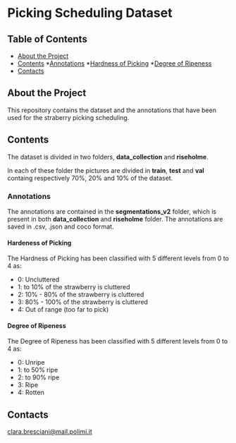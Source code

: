 # Picking Scheduling Dataset

## Table of Contents

* [About the Project](https://github.com/imanlab/PSD/blob/main/README.md#about-the-project)
* [Contents](https://github.com/imanlab/PSD/blob/main/README.md#contents)
  *[Annotations](https://github.com/imanlab/PSD/blob/main/README.md#Annotations)
     *[Hardness of Picking](https://github.com/imanlab/PSD/blob/main/README.md#Hardness-of-picking)
     *[Degree of Ripeness](https://github.com/imanlab/PSD/blob/main/README.md#degree-of-ripeness)
* [Contacts](https://github.com/imanlab/PSD/blob/main/README.md#contacts)
  
   
  


## About the Project
This repository contains the dataset and the annotations that have been used for the straberry picking scheduling.

## Contents

The dataset is divided in two folders, **data_collection** and **riseholme**.  

In each of these folder the pictures are divided in **train**, **test** and **val** containg respectively 70%, 20% and 10% of the dataset. 

### Annotations
The annotations are contained in the **segmentations_v2** folder, which is present in both **data_collection** and **riseholme** folder. 
The annotations are saved in .csv, .json and coco format. 

#### Hardeness of Picking

The Hardness of Picking has been classified with 5 different levels from 0 to 4 as:

* 0: Uncluttered
* 1: to 10% of the strawberry is cluttered
* 2: 10% - 80% of the strawberry is cluttered
* 3: 80% - 100% of the strawberry is cluttered
* 4: Out of range (too far to pick)

#### Degree of Ripeness

The Degree of Ripeness has been classified with 5 different levels from 0 to 4 as:

* 0: Unripe
* 1: to 50% ripe
* 2: to 90% ripe
* 3: Ripe
* 4: Rotten
  
## Contacts

clara.bresciani@mail.polimi.it



